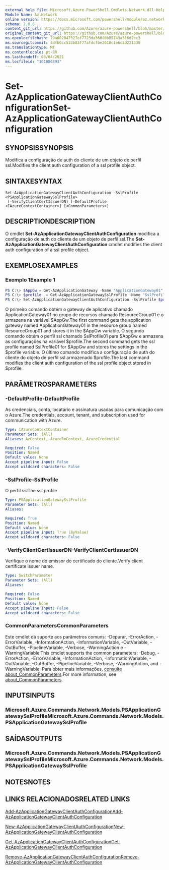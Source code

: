 ```yaml
---
external help file: Microsoft.Azure.PowerShell.Cmdlets.Network.dll-Help.xml
Module Name: Az.Network
online version: https://docs.microsoft.com/powershell/module/az.network/set-azapplicationgatewayclientauthconfiguration
schema: 2.0.0
content_git_url: https://github.com/Azure/azure-powershell/blob/master/src/Network/Network/help/Set-AzApplicationGatewayClientAuthConfiguration.md
original_content_git_url: https://github.com/Azure/azure-powershell/blob/master/src/Network/Network/help/Set-AzApplicationGatewayClientAuthConfiguration.md
ms.openlocfilehash: 79a602047327ef7723da360f0b89743a316d2ec3
ms.sourcegitcommit: 4dfb0cc533b83f77afdcfbe2618c1e6c8d221330
ms.translationtype: MT
ms.contentlocale: pt-BR
ms.lasthandoff: 03/04/2021
ms.locfileid: "101886893"
---
```

# <span data-ttu-id="e6fc8-101">Set-AzApplicationGatewayClientAuthConfiguration</span><span class="sxs-lookup"><span data-stu-id="e6fc8-101">Set-AzApplicationGatewayClientAuthConfiguration</span></span>

## <span data-ttu-id="e6fc8-102">SYNOPSIS</span><span class="sxs-lookup"><span data-stu-id="e6fc8-102">SYNOPSIS</span></span>
<span data-ttu-id="e6fc8-103">Modifica a configuração de auth do cliente de um objeto de perfil ssl.</span><span class="sxs-lookup"><span data-stu-id="e6fc8-103">Modifies the client auth configuration of a ssl profile object.</span></span>

## <span data-ttu-id="e6fc8-104">SINTAXE</span><span class="sxs-lookup"><span data-stu-id="e6fc8-104">SYNTAX</span></span>

```
Set-AzApplicationGatewayClientAuthConfiguration -SslProfile <PSApplicationGatewaySslProfile>
 [-VerifyClientCertIssuerDN] [-DefaultProfile <IAzureContextContainer>] [<CommonParameters>]
```

## <span data-ttu-id="e6fc8-105">DESCRIPTION</span><span class="sxs-lookup"><span data-stu-id="e6fc8-105">DESCRIPTION</span></span>
<span data-ttu-id="e6fc8-106">O cmdlet **Set-AzApplicationGatewayClientAuthConfiguration** modifica a configuração de auth do cliente de um objeto de perfil ssl.</span><span class="sxs-lookup"><span data-stu-id="e6fc8-106">The **Set-AzApplicationGatewayClientAuthConfiguration** cmdlet modifies the client auth configuration of a ssl profile object.</span></span>

## <span data-ttu-id="e6fc8-107">EXEMPLOS</span><span class="sxs-lookup"><span data-stu-id="e6fc8-107">EXAMPLES</span></span>

### <span data-ttu-id="e6fc8-108">Exemplo 1</span><span class="sxs-lookup"><span data-stu-id="e6fc8-108">Example 1</span></span>
```powershell
PS C:\> $AppGw = Get-AzApplicationGateway -Name "ApplicationGateway01" -ResourceGroupName "ResourceGroup01"
PS C:\> $profile  = Get-AzApplicationGatewaySslProfile -Name "SslProfile01" -ApplicationGateway $AppGw
PS C:\> Set-AzApplicationGatewayClientAuthConfiguration -SslProfile $profile -VerifyClientCertIssuerDN
```

<span data-ttu-id="e6fc8-109">O primeiro comando obtém o gateway de aplicativo chamado ApplicationGateway01 no grupo de recursos chamado ResourceGroup01 e o armazena na variável $AppGw.</span><span class="sxs-lookup"><span data-stu-id="e6fc8-109">The first command gets the application gateway named ApplicationGateway01 in the resource group named ResourceGroup01 and stores it in the $AppGw variable.</span></span> <span data-ttu-id="e6fc8-110">O segundo comando obtém o perfil ssl chamado SslProfile01 para $AppGw e armazena as configurações na variável $profile.</span><span class="sxs-lookup"><span data-stu-id="e6fc8-110">The second command gets the ssl profile named SslProfile01 for $AppGw and stores the settings in the $profile variable.</span></span> <span data-ttu-id="e6fc8-111">O último comando modifica a configuração de auth do cliente do objeto de perfil ssl armazenado $profile.</span><span class="sxs-lookup"><span data-stu-id="e6fc8-111">The last command modifies the client auth configuration of the ssl profile object stored in $profile.</span></span>

## <span data-ttu-id="e6fc8-112">PARÂMETROS</span><span class="sxs-lookup"><span data-stu-id="e6fc8-112">PARAMETERS</span></span>

### <span data-ttu-id="e6fc8-113">-DefaultProfile</span><span class="sxs-lookup"><span data-stu-id="e6fc8-113">-DefaultProfile</span></span>
<span data-ttu-id="e6fc8-114">As credenciais, conta, locatário e assinatura usadas para comunicação com o Azure.</span><span class="sxs-lookup"><span data-stu-id="e6fc8-114">The credentials, account, tenant, and subscription used for communication with Azure.</span></span>

```yaml
Type: IAzureContextContainer
Parameter Sets: (All)
Aliases: AzContext, AzureRmContext, AzureCredential

Required: False
Position: Named
Default value: None
Accept pipeline input: False
Accept wildcard characters: False
```

### <span data-ttu-id="e6fc8-115">-SslProfile</span><span class="sxs-lookup"><span data-stu-id="e6fc8-115">-SslProfile</span></span>
<span data-ttu-id="e6fc8-116">O perfil ssl</span><span class="sxs-lookup"><span data-stu-id="e6fc8-116">The ssl profile</span></span>

```yaml
Type: PSApplicationGatewaySslProfile
Parameter Sets: (All)
Aliases:

Required: True
Position: Named
Default value: None
Accept pipeline input: True (ByValue)
Accept wildcard characters: False
```

### <span data-ttu-id="e6fc8-117">-VerifyClientCertIssuerDN</span><span class="sxs-lookup"><span data-stu-id="e6fc8-117">-VerifyClientCertIssuerDN</span></span>
<span data-ttu-id="e6fc8-118">Verifique o nome do emissor do certificado do cliente.</span><span class="sxs-lookup"><span data-stu-id="e6fc8-118">Verify client certificate issuer name.</span></span>

```yaml
Type: SwitchParameter
Parameter Sets: (All)
Aliases:

Required: False
Position: Named
Default value: None
Accept pipeline input: False
Accept wildcard characters: False
```

### <span data-ttu-id="e6fc8-119">CommonParameters</span><span class="sxs-lookup"><span data-stu-id="e6fc8-119">CommonParameters</span></span>
<span data-ttu-id="e6fc8-120">Este cmdlet dá suporte aos parâmetros comuns: -Depurar, -ErrorAction, -ErrorVariable, -InformationAction, -InformationVariable, -OutVariable, -OutBuffer, -PipelineVariable, -Verbose, -WarningAction e -WarningVariable.</span><span class="sxs-lookup"><span data-stu-id="e6fc8-120">This cmdlet supports the common parameters: -Debug, -ErrorAction, -ErrorVariable, -InformationAction, -InformationVariable, -OutVariable, -OutBuffer, -PipelineVariable, -Verbose, -WarningAction, and -WarningVariable.</span></span> <span data-ttu-id="e6fc8-121">Para obter mais informações, [consulte about_CommonParameters](http://go.microsoft.com/fwlink/?LinkID=113216).</span><span class="sxs-lookup"><span data-stu-id="e6fc8-121">For more information, see [about_CommonParameters](http://go.microsoft.com/fwlink/?LinkID=113216).</span></span>

## <span data-ttu-id="e6fc8-122">INPUTS</span><span class="sxs-lookup"><span data-stu-id="e6fc8-122">INPUTS</span></span>

### <span data-ttu-id="e6fc8-123">Microsoft.Azure.Commands.Network.Models.PSApplicationGatewaySslProfile</span><span class="sxs-lookup"><span data-stu-id="e6fc8-123">Microsoft.Azure.Commands.Network.Models.PSApplicationGatewaySslProfile</span></span>

## <span data-ttu-id="e6fc8-124">SAÍDAS</span><span class="sxs-lookup"><span data-stu-id="e6fc8-124">OUTPUTS</span></span>

### <span data-ttu-id="e6fc8-125">Microsoft.Azure.Commands.Network.Models.PSApplicationGatewaySslProfile</span><span class="sxs-lookup"><span data-stu-id="e6fc8-125">Microsoft.Azure.Commands.Network.Models.PSApplicationGatewaySslProfile</span></span>

## <span data-ttu-id="e6fc8-126">NOTES</span><span class="sxs-lookup"><span data-stu-id="e6fc8-126">NOTES</span></span>

## <span data-ttu-id="e6fc8-127">LINKS RELACIONADOS</span><span class="sxs-lookup"><span data-stu-id="e6fc8-127">RELATED LINKS</span></span>

[<span data-ttu-id="e6fc8-128">Add-AzApplicationGatewayClientAuthConfiguration</span><span class="sxs-lookup"><span data-stu-id="e6fc8-128">Add-AzApplicationGatewayClientAuthConfiguration</span></span>](./Add-AzApplicationGatewayClientAuthConfiguration.md)

[<span data-ttu-id="e6fc8-129">New-AzApplicationGatewayClientAuthConfiguration</span><span class="sxs-lookup"><span data-stu-id="e6fc8-129">New-AzApplicationGatewayClientAuthConfiguration</span></span>](./New-AzApplicationGatewayClientAuthConfiguration.md)

[<span data-ttu-id="e6fc8-130">Get-AzApplicationGatewayClientAuthConfiguration</span><span class="sxs-lookup"><span data-stu-id="e6fc8-130">Get-AzApplicationGatewayClientAuthConfiguration</span></span>](./Get-AzApplicationGatewayClientAuthConfiguration.md)

[<span data-ttu-id="e6fc8-131">Remove-AzApplicationGatewayClientAuthConfiguration</span><span class="sxs-lookup"><span data-stu-id="e6fc8-131">Remove-AzApplicationGatewayClientAuthConfiguration</span></span>](./Remove-AzApplicationGatewayClientAuthConfiguration.md)